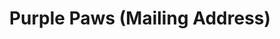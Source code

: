 ---
title: "Purple Paws (Mailing Address)"
url: /bellingham/purple-paws-mailing-address/
shop: Tiersalon
---